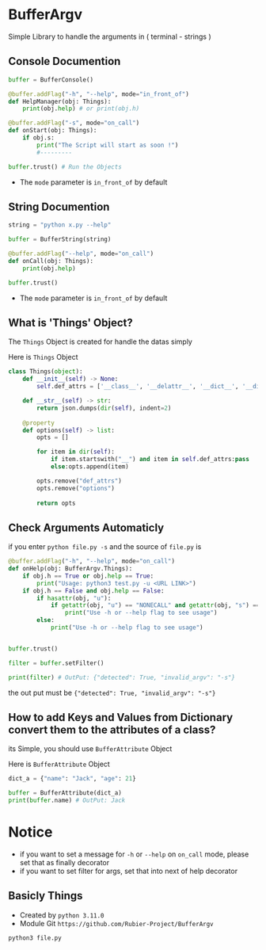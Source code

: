 # BufferArgv
Simple Library to handle the arguments in ( terminal - strings )

## Console Documention
```python
buffer = BufferConsole()

@buffer.addFlag("-h", "--help", mode="in_front_of")
def HelpManager(obj: Things):
    print(obj.help) # or print(obj.h)

@buffer.addFlag("-s", mode="on_call")
def onStart(obj: Things):
    if obj.s:
        print("The Script will start as soon !")
        #---------

buffer.trust() # Run the Objects
```

+ The `mode` parameter is `in_front_of` by default

## String Documention
```python
string = "python x.py --help"

buffer = BufferString(string)

@buffer.addFlag("--help", mode="on_call")
def onCall(obj: Things):
    print(obj.help)

buffer.trust()
```

+ The `mode` parameter is `in_front_of` by default

## What is 'Things' Object?

The `Things` Object is created for handle the datas simply

Here is `Things` Object

```python
class Things(object):
    def __init__(self) -> None:
        self.def_attrs = ['__class__', '__delattr__', '__dict__', '__dir__', '__doc__', '__eq__', '__format__', '__ge__', '__getattribute__', '__getstate__', '__gt__', '__hash__', '__init__', '__init_subclass__', '__le__', '__lt__', '__module__', '__ne__', '__new__', '__reduce__', '__reduce_ex__', '__repr__', '__setattr__', '__sizeof__', '__str__', '__subclasshook__', '__weakref__']

    def __str__(self) -> str:
        return json.dumps(dir(self), indent=2)
    
    @property
    def options(self) -> list:
        opts = []

        for item in dir(self):
            if item.startswith("__") and item in self.def_attrs:pass
            else:opts.append(item)

        opts.remove("def_attrs")
        opts.remove("options")
        
        return opts
```

## Check Arguments Automaticly

if you enter `python file.py -s` and the source of `file.py` is

```python
@buffer.addFlag("-h", "--help", mode="on_call")
def onHelp(obj: BufferArgv.Things):
    if obj.h == True or obj.help == True:
        print("Usage: python3 test.py -u <URL LINK>")
    if obj.h == False and obj.help == False:
        if hasattr(obj, "u"):
            if getattr(obj, "u") == "NONECALL" and getattr(obj, "s") == "NONECALL": ##################################################
                print("Use -h or --help flag to see usage")
        else:
            print("Use -h or --help flag to see usage")


buffer.trust()

filter = buffer.setFilter()

print(filter) # OutPut: {"detected": True, "invalid_argv": "-s"}
```

the out put must be `{"detected": True, "invalid_argv": "-s"}`

## How to add Keys and Values from Dictionary convert them to the attributes of a class?

its Simple, you should use `BufferAttribute` Object

Here is `BufferAttribute` Object

```python
dict_a = {"name": "Jack", "age": 21}

buffer = BufferAttribute(dict_a)
print(buffer.name) # OutPut: Jack
```

# Notice

+ if you want to set a message for `-h` or `--help` on `on_call` mode, please set that as finally decorator
+ if you want to set filter for args, set that into next of help decorator

## Basicly Things
+ Created by `python 3.11.0`
+ Module Git `https://github.com/Rubier-Project/BufferArgv`

```bash
python3 file.py
```
